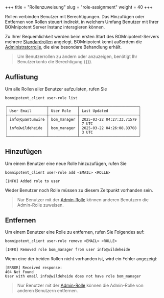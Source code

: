 +++
title = "Rollenzuweisung"
slug = "role-assignment"
weight = 40
+++

Rollen verbinden Benutzer mit Berechtigungen. Das Hinzufügen oder Entfernen von Rollen steuert indirekt, in welchem ​​Umfang Benutzer mit Ihrer BOMnipotent Server Instanz interagieren können.

Zu Ihrer Bequemlichkeit werden beim ersten Start des BOMnipotent-Servers mehrere [Standardrollen](/de/client/manager/access-management/role-management/#standardrollen) angelegt. BOMnipotent kennt außerdem die [Administratorrolle](/de/client/manager/access-management/role-management/#admin-rolle), die eine besondere Behandlung erhält.

> Um Benutzerrollen zu ändern oder anzuzeigen, benötigt Ihr Benutzerkonto die Berechtigung {{<user-management-de>}}.

## Auflistung

Um alle Rollen aller Benutzer aufzulisten, rufen Sie
```
bomnipotent_client user-role list
```

``` {wrap="false" title="output"}
╭──────────────────┬─────────────┬───────────────────────────╮
│ User Email       │ User Role   │ Last Updated              │
├──────────────────┼─────────────┼───────────────────────────┤
│ info@quantumwire │ bom_manager │ 2025-03-22 04:27:33.71579 │
│                  │             │ 7 UTC                     │
│ info@wildeheide  │ bom_manager │ 2025-03-22 04:26:08.83708 │
│                  │             │ 3 UTC                     │
╰──────────────────┴─────────────┴───────────────────────────╯
```

## Hinzufügen

Um einem Benutzer eine neue Rolle hinzuzufügen, rufen Sie
```
bomnipotent_client user-role add <EMAIL> <ROLLE>
```

``` {wrap="false" title="Ausgabe"}
[INFO] Added role to user
```

Weder Benutzer noch Rolle müssen zu diesem Zeitpunkt vorhanden sein.

> Nur Benutzer mit der [Admin-Rolle](/de/client/manager/access-management/role-management/#admin-rolle) können anderen Benutzern die Admin-Rolle zuweisen.

## Entfernen

Um einem Benutzer eine Rolle zu entfernen, rufen Sie Folgendes auf:
```
bomnipotent_client user-role remove <EMAIL> <ROLLE>
```

``` {wrap="false" title="Ausgabe"}
[INFO] Removed role bom_manager from user info@wildeheide
```

Wenn eine der beiden Rollen nicht vorhanden ist, wird ein Fehler angezeigt:

``` {wrap="false" title="Ausgabe"}
[ERROR] Received response:
404 Not Found
User with email info@wildeheide does not have role bom_manager
```

> Nur Benutzer mit der [Admin-Rolle](/de/client/manager/access-management/role-management/#admin-rolle) können die Admin-Rolle von anderen Benutzern entfernen.
